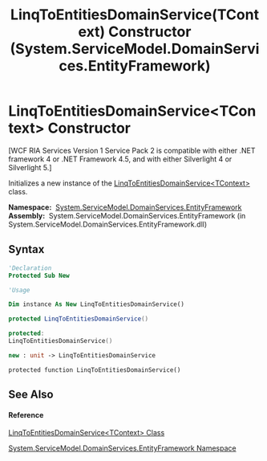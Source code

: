 ﻿---
title: LinqToEntitiesDomainService(TContext) Constructor  (System.ServiceModel.DomainServices.EntityFramework)
TOCTitle: LinqToEntitiesDomainService(TContext) Constructor
ms:assetid: M:System.ServiceModel.DomainServices.EntityFramework.LinqToEntitiesDomainService`1.#ctor
ms:mtpsurl: https://msdn.microsoft.com/en-us/library/Ff422918(v=VS.91)
ms:contentKeyID: 28755287
ms.date: 01/27/2012
mtps_version: v=VS.91
f1_keywords:
- System.ServiceModel.DomainServices.EntityFramework.LinqToEntitiesDomainService`1.#ctor
- System.ServiceModel.DomainServices.EntityFramework.LinqToEntitiesDomainService`1.LinqToEntitiesDomainService
dev_langs:
- CSharp
- JScript
- VB
- FSharp
- c++
api_location:
- System.ServiceModel.DomainServices.EntityFramework.dll
api_name:
- System.ServiceModel.DomainServices.EntityFramework.LinqToEntitiesDomainService`1..ctor
api_type:
- Managed
topic_type:
- apiref
- kbSyntax
product_family_name: VS
ROBOTS: INDEX,FOLLOW
---

# LinqToEntitiesDomainService\<TContext\> Constructor

\[WCF RIA Services Version 1 Service Pack 2 is compatible with either .NET framework 4 or .NET Framework 4.5, and with either Silverlight 4 or Silverlight 5.\]

Initializes a new instance of the [LinqToEntitiesDomainService\<TContext\>](ff423019\(v=vs.91\).md) class.

**Namespace:**  [System.ServiceModel.DomainServices.EntityFramework](ff422378\(v=vs.91\).md)  
**Assembly:**  System.ServiceModel.DomainServices.EntityFramework (in System.ServiceModel.DomainServices.EntityFramework.dll)

## Syntax

``` vb
'Declaration
Protected Sub New
```

``` vb
'Usage

Dim instance As New LinqToEntitiesDomainService()
```

``` csharp
protected LinqToEntitiesDomainService()
```

``` c++
protected:
LinqToEntitiesDomainService()
```

``` fsharp
new : unit -> LinqToEntitiesDomainService
```

``` jscript
protected function LinqToEntitiesDomainService()
```

## See Also

#### Reference

[LinqToEntitiesDomainService\<TContext\> Class](ff423019\(v=vs.91\).md)

[System.ServiceModel.DomainServices.EntityFramework Namespace](ff422378\(v=vs.91\).md)

